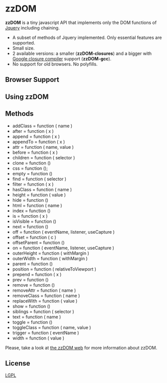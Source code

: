 # zzDOM

**zzDOM** is a tiny javascript API that implements only the DOM functions of [Jquery](https://jquery.com/) including chaining. 

* A subset of methods of Jquery implemented. Only essential features are supported.
* Small size.
* 2 available versions: a smaller (**zzDOM-closures**) and a bigger with [Google closure compiler](https://developers.google.com/closure/compiler) support (**zzDOM-gcc**).
* No support for old browsers. No polyfills.

## Browser Support


## Using zzDOM


## Methods

* addClass = function ( name )
* after = function ( x )
* append = function ( x )
* appendTo = function ( x )
* attr = function ( name, value )
* before = function ( x )
* children = function ( selector )
* clone = function ()
* css = function ();
* empty = function ()
* find = function ( selector )
* filter = function ( x )
* hasClass = function ( name )
* height = function ( value )
* hide = function ()
* html = function ( name )
* index = function ()
* is = function ( x )
* isVisible = function ()
* next = function ()
* off = function ( eventName, listener, useCapture )
* offset = function ( c )
* offsetParent = function ()
* on = function ( eventName, listener, useCapture )
* outerHeight = function ( withMargin )
* outerWidth = function ( withMargin )
* parent = function ()
* position = function ( relativeToViewport )
* prepend = function ( x )
* prev = function ()
* remove = function ()
* removeAttr = function ( name )
* removeClass = function ( name )
* replaceWith = function ( value )
* show = function ()
* siblings = function ( selector )
* text = function ( name )
* toggle = function ()
* toggleClass = function ( name, value )
* trigger = function ( eventName )
* width = function ( value )

Please, take a look at [the zzDOM web](https://davidcana.github.io/zzDOM) for more information about zzDOM.

## License
[LGPL](http://www.gnu.org/licenses/lgpl.html)

